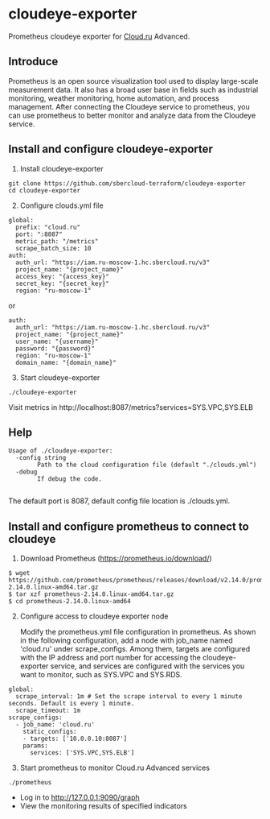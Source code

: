 # cloudeye-exporter

Prometheus cloudeye exporter for [Cloud.ru](https://cloud.ru) Advanced.

## Introduce

Prometheus is an open source visualization tool used to display large-scale measurement data. It also has a broad user base in fields such as industrial monitoring, weather monitoring, home automation, and process management. After connecting the Cloudeye service to prometheus, you can use prometheus to better monitor and analyze data from the Cloudeye service.


## Install and configure cloudeye-exporter

1. Install cloudeye-exporter
```
git clone https://github.com/sbercloud-terraform/cloudeye-exporter
cd cloudeye-exporter
```
2. Configure clouds.yml file
```
global:
  prefix: "cloud.ru"
  port: ":8087"
  metric_path: "/metrics"
  scrape_batch_size: 10
auth:
  auth_url: "https://iam.ru-moscow-1.hc.sbercloud.ru/v3"
  project_name: "{project_name}"
  access_key: "{access_key}"
  secret_key: "{secret_key}"
  region: "ru-moscow-1"
```
or
```
auth:
  auth_url: "https://iam.ru-moscow-1.hc.sbercloud.ru/v3"
  project_name: "{project_name}"
  user_name: "{username}"
  password: "{password}"
  region: "ru-moscow-1"
  domain_name: "{domain_name}"

```

3. Start cloudeye-exporter
```
./cloudeye-exporter
```

Visit metrics in http://localhost:8087/metrics?services=SYS.VPC,SYS.ELB

## Help
```
Usage of ./cloudeye-exporter:
  -config string
        Path to the cloud configuration file (default "./clouds.yml")
  -debug
        If debug the code.
 
```
The default port is 8087, default config file location is ./clouds.yml.

## Install and configure prometheus to connect to cloudeye
1. Download Prometheus (https://prometheus.io/download/)
```
$ wget https://github.com/prometheus/prometheus/releases/download/v2.14.0/prometheus-2.14.0.linux-amd64.tar.gz 
$ tar xzf prometheus-2.14.0.linux-amd64.tar.gz
$ cd prometheus-2.14.0.linux-amd64
```
2. Configure access to cloudeye exporter node

   Modify the prometheus.yml file configuration in prometheus. As shown in the following configuration, add a node with job_name named 'cloud.ru' under scrape_configs. Among them, targets are configured with the IP address and port number for accessing the cloudeye-exporter service, and services are configured with the services you want to monitor, such as SYS.VPC and SYS.RDS.
```
global:
  scrape_interval: 1m # Set the scrape interval to every 1 minute seconds. Default is every 1 minute.
  scrape_timeout: 1m
scrape_configs:
  - job_name: 'cloud.ru'
    static_configs:
    - targets: ['10.0.0.10:8087']
    params:
      services: ['SYS.VPC,SYS.ELB']
```
3. Start prometheus to monitor Cloud.ru Advanced services
```
./prometheus
```
* Log in to http://127.0.0.1:9090/graph
* View the monitoring results of specified indicators
